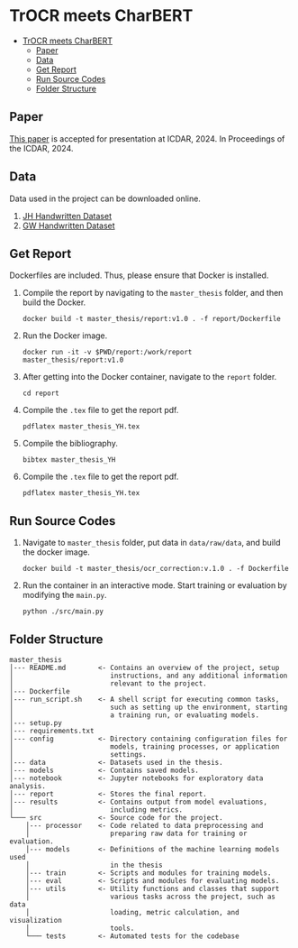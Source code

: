 # TrOCR meets CharBERT
- [TrOCR meets CharBERT](#trocr-meets-charbert)
  - [Paper](#paper)
  - [Data](#data)
  - [Get Report](#get-report)
  - [Run Source Codes](#run-source-codes)
  - [Folder Structure](#folder-structure)

## Paper
[This paper](https://github.com/Yung-Hsin-Chen/master_thesis/blob/master/trocr_meets_language_models.pdf) is accepted for presentation at ICDAR, 2024. In Proceedings of the ICDAR, 2024.

## Data
Data used in the project can be downloaded online.
1. [JH Handwritten Dataset](https://github.com/jschaefer738b/JosephHookerHTR)
2. [GW Handwritten Dataset](https://fki.tic.heia-fr.ch/databases/washington-database)

## Get Report
Dockerfiles are included. Thus, please ensure that Docker is installed.

1. Compile the report by navigating to the ```master_thesis``` folder, and then build the Docker.
    ```
    docker build -t master_thesis/report:v1.0 . -f report/Dockerfile
    ```
2. Run the Docker image.
    ```
    docker run -it -v $PWD/report:/work/report master_thesis/report:v1.0
    ```
3. After getting into the Docker container, navigate to the ```report``` folder.
    ```
    cd report
    ```
4. Compile the ```.tex``` file to get the report pdf.
    ```
    pdflatex master_thesis_YH.tex
    ```
5. Compile the bibliography.
    ```
    bibtex master_thesis_YH
    ```
6. Compile the ```.tex``` file to get the report pdf.
    ```
    pdflatex master_thesis_YH.tex
    ```

## Run Source Codes
1. Navigate to ```master_thesis``` folder, put data in ```data/raw/data```, and build the docker image.
    ```
    docker build -t master_thesis/ocr_correction:v.1.0 . -f Dockerfile
    ```
2. Run the container in an interactive mode. Start training or evaluation by modifying the ```main.py```.
    ```
    python ./src/main.py
    ```

## Folder Structure
```
master_thesis
│--- README.md        <- Contains an overview of the project, setup 
│                        instructions, and any additional information 
│                        relevant to the project.
│--- Dockerfile 
│--- run_script.sh    <- A shell script for executing common tasks, 
│                        such as setting up the environment, starting 
│                        a training run, or evaluating models.  
│--- setup.py
│--- requirements.txt
│--- config           <- Directory containing configuration files for
│                        models, training processes, or application 
│                        settings.
│--- data             <- Datasets used in the thesis.
│--- models           <- Contains saved models.
│--- notebook         <- Jupyter notebooks for exploratory data analysis.
│--- report           <- Stores the final report.
│--- results          <- Contains output from model evaluations, 
│                        including metrics.
└─── src              <- Source code for the project.
    │--- processor    <- Code related to data preprocessing and  
    │                    preparing raw data for training or evaluation.
    │--- models       <- Definitions of the machine learning models used
    │                    in the thesis
    │--- train        <- Scripts and modules for training models.
    │--- eval         <- Scripts and modules for evaluating models.
    │--- utils        <- Utility functions and classes that support 
    │                    various tasks across the project, such as data 
    │                    loading, metric calculation, and visualization 
    │                    tools.
    └─── tests        <- Automated tests for the codebase
```